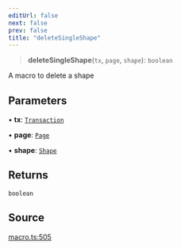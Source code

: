 ```yaml
---
editUrl: false
next: false
prev: false
title: "deleteSingleShape"
---
```


> **deleteSingleShape**(`tx`, `page`, `shape`): `boolean`

A macro to delete a shape

## Parameters

• **tx**: [`Transaction`](/api-core/classes/transaction/)

• **page**: [`Page`](/api-core/classes/page/)

• **shape**: [`Shape`](/api-core/classes/shape/)

## Returns

`boolean`

## Source

[macro.ts:505](https://github.com/dgmjs/dgmjs/blob/main/packages/core/src/macro.ts#L505)
